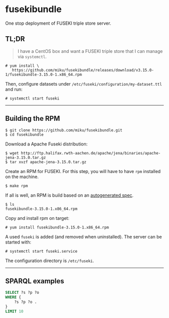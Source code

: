 # fusekibundle

One stop deployment of FUSEKI triple store server.

## TL;DR

> I have a CentOS box and want a FUSEKI triple store that I can manage via `systemctl`.

```
# yum install \
   https://github.com/miku/fusekibundle/releases/download/v3.15.0-1/fusekibundle-3.15.0-1.x86_64.rpm
```

Then, configure datasets under `/etc/fuseki/configuration/my-dataset.ttl` and run:

```
# systemctl start fuseki
```

----

## Building the RPM


```
$ git clone https://github.com/miku/fusekibundle.git
$ cd fusekibundle
```

Download a Apache Fuseki distribution:

```
$ wget http://ftp.halifax.rwth-aachen.de/apache/jena/binaries/apache-jena-3.15.0.tar.gz
$ tar xvzf apache-jena-3.15.0.tar.gz
```

Create an RPM for FUSEKI. For this step, you will have to have `rpm` installed on the machine.

```
$ make rpm
```

If all is well, an RPM is build based on an [autogenerated spec](https://github.com/miku/fusekibundle/blob/master/packaging/rpm/fusekibundle.spec).

```
$ ls
fusekibundle-3.15.0-1.x86_64.rpm
```

Copy and install rpm on target:

```
# yum install fusekibundle-3.15.0-1.x86_64.rpm
```

A used `fuseki` is added (and removed when uninstalled). The server can be started with:

```
# systemctl start fuseki.service
```

The configuration directory is `/etc/fuseki`.

----

## SPARQL examples

```sql
SELECT ?s ?p ?o
WHERE {
    ?s ?p ?o .
}
LIMIT 10
```

